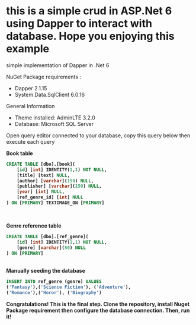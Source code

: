 ﻿# this is a simple crud in ASP.Net 6 using Dapper to interact with database. Hope you enjoying this example
<p>simple implementation of Dapper in .Net 6</p>
<p>NuGet Package requirements :</p>
<ul>
  <li>Dapper 2.1.15</li>
  <li>System.Data.SqlClient 6.0.16</li>
</ul>

<p>General Information</p>
<ul>
  <li>Theme installed: AdminLTE 3.2.0</li>
  <li>Database: Microsoft SQL Server</li>
</ul>

<p>Open query editor connected to your database, copy this query below then execute each query</p>
<b>Book table<b>
	
```SQL
CREATE TABLE [dbo].[book](
	[id] [int] IDENTITY(1,1) NOT NULL,
	[title] [text] NULL,
	[author] [varchar](150) NULL,
	[publisher] [varchar](150) NULL,
	[year] [int] NULL,
	[ref_genre_id] [int] NULL
) ON [PRIMARY] TEXTIMAGE_ON [PRIMARY]
```
<br>

<b>Genre reference table</b>
```SQL
CREATE TABLE [dbo].[ref_genre](
	[id] [int] IDENTITY(1,1) NOT NULL,
	[genre] [varchar](50) NULL
) ON [PRIMARY]
```
<br>
<b>Manually seeding the database</b>

```SQL
INSERT INTO ref_genre (genre) VALUES
('Fantasy'),('Science Fiction'), ('Adventure'),
('Romance'),('Horor'), ('Biography')
```
<p>Congratulations! This is the final step. Clone the repository, install Nuget Package requirement then configure the database connection. Then, run it!</p>
